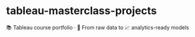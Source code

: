 # tableau-masterclass-projects
📚 Tableau course portfolio · 🔄 From raw data to 📈 analytics-ready models
